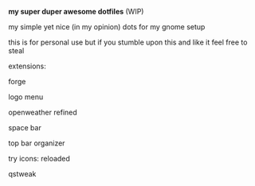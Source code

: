 **my super duper awesome dotfiles** (WIP)


my simple yet nice (in my opinion) dots for my gnome setup





this is for personal use but if you stumble upon this and like it feel free to steal










extensions:

forge

logo menu

openweather refined

space bar

top bar organizer

try icons: reloaded

qstweak
